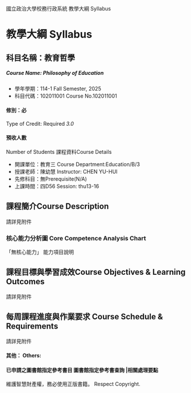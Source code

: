 國立政治大學校務行政系統 教學大綱 Syllabus
# 教學大綱 Syllabus
##  科目名稱：教育哲學
#####  Course Name: Philosophy of Education
  * 學年學期：114-1 Fall Semester, 2025 
  * 科目代碼：102011001 Course No.102011001
#### 修別：必
Type of Credit: Required 
_3.0_
#### 預收人數
Number of Students
課程資料Course Details
  * 開課單位：教育三 Course Department:Education/B/3 
  * 授課老師：陳幼慧 Instructor: CHEN YU-HUI 
  * 先修科目：無Prerequisite(N/A)
  * 上課時間：四D56 Session: thu13-16
##  課程簡介Course Description
請詳見附件
###  核心能力分析圖 Core Competence Analysis Chart
「無核心能力」 
能力項目說明
##  課程目標與學習成效Course Objectives & Learning Outcomes 
請詳見附件
##  每周課程進度與作業要求 Course Schedule & Requirements
請詳見附件
####  其他： Others:
####  已申請之圖書館指定參考書目  圖書館指定參考書查詢 |相關處理要點
維護智慧財產權，務必使用正版書籍。 Respect Copyright.